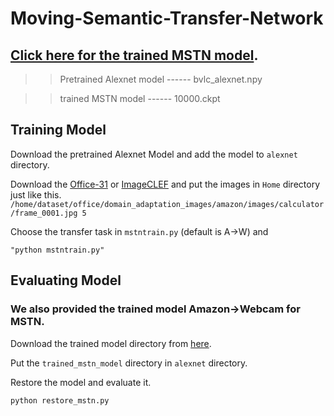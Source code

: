 
# Moving-Semantic-Transfer-Network

## [Click here for the trained MSTN model](https://drive.google.com/drive/folders/1o10GWduF3QI7p55x14YwyYxykjEPi8Jz?usp=sharing).

>>Pretrained Alexnet model    ------ bvlc_alexnet.npy

>>trained MSTN model          ------ 10000.ckpt


## Training Model

Download the pretrained Alexnet Model and add the model to `alexnet` directory.

Download the [Office-31](https://cs.stanford.edu/~jhoffman/domainadapt/#datasets_code) or [ImageCLEF](https://drive.google.com/file/d/0B9kJH0-rJ2uRS3JILThaQXJhQlk/view?usp=sharing) and put the images in `Home` directory just like this.
```/home/dataset/office/domain_adaptation_images/amazon/images/calculator/frame_0001.jpg 5```

Choose the transfer task in `mstntrain.py` (default is A->W) and 


```
"python mstntrain.py"
```

## Evaluating Model

### We also provided the trained model Amazon->Webcam for MSTN. 

Download the trained model directory from [here](https://drive.google.com/drive/folders/1o10GWduF3QI7p55x14YwyYxykjEPi8Jz?usp=sharing).

Put the `trained_mstn_model` directory in `alexnet` directory.

Restore the model and evaluate it.

```
python restore_mstn.py

```
